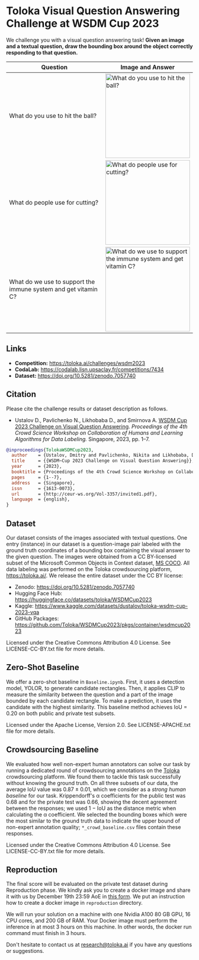 # Toloka Visual Question Answering Challenge at WSDM Cup 2023

We challenge you with a visual question answering task! **Given an image and a textual question, draw the bounding box around the object correctly responding to that question.**

| Question | Image and Answer |
| --- | --- |
| What do you use to hit the ball? | <img src="https://tlk-infra-front.azureedge.net/portal-static/images/wsdm2023/tennis/x2/image.webp" width="228" alt="What do you use to hit the ball?"> |
| What do people use for cutting? | <img src="https://tlk-infra-front.azureedge.net/portal-static/images/wsdm2023/scissors/x2/image.webp" width="228" alt="What do people use for cutting?"> |
| What do we use to support the immune system and get vitamin C? | <img src="https://tlk-infra-front.azureedge.net/portal-static/images/wsdm2023/juice/x2/image.webp" width="228" alt="What do we use to support the immune system and get vitamin C?"> |

## Links

- **Competition:** <https://toloka.ai/challenges/wsdm2023>
- **CodaLab:** <https://codalab.lisn.upsaclay.fr/competitions/7434>
- **Dataset:** <https://doi.org/10.5281/zenodo.7057740>

## Citation

Please cite the challenge results or dataset description as follows.

- Ustalov D., Pavlichenko N., Likhobaba D., and Smirnova A. [WSDM Cup 2023 Challenge on Visual Question Answering](http://ceur-ws.org/Vol-3357/invited1.pdf). *Proceedings of the 4th Crowd Science Workshop on Collaboration of Humans and Learning Algorithms for Data Labeling.* Singapore, 2023, pp.&nbsp;1&ndash;7.

```bibtex
@inproceedings{TolokaWSDMCup2023,
  author    = {Ustalov, Dmitry and Pavlichenko, Nikita and Likhobaba, Daniil and Smirnova, Alisa},
  title     = {{WSDM~Cup 2023 Challenge on Visual Question Answering}},
  year      = {2023},
  booktitle = {Proceedings of the 4th Crowd Science Workshop on Collaboration of Humans and Learning Algorithms for Data Labeling},
  pages     = {1--7},
  address   = {Singapore},
  issn      = {1613-0073},
  url       = {http://ceur-ws.org/Vol-3357/invited1.pdf},
  language  = {english},
}
```

## Dataset

Our dataset consists of the images associated with textual questions. One entry (instance) in our dataset is a question-image pair labeled with the ground truth coordinates of a bounding box containing the visual answer to the given question. The images were obtained from a CC BY-licensed subset of the Microsoft Common Objects in Context dataset, [MS COCO](https://cocodataset.org/). All data labeling was performed on the Toloka crowdsourcing platform, <https://toloka.ai/>. We release the entire dataset under the CC BY license:

- Zenodo: <https://doi.org/10.5281/zenodo.7057740>
- Hugging Face Hub: <https://huggingface.co/datasets/toloka/WSDMCup2023>
- Kaggle: <https://www.kaggle.com/datasets/dustalov/toloka-wsdm-cup-2023-vqa>
- GitHub Packages: <https://github.com/Toloka/WSDMCup2023/pkgs/container/wsdmcup2023>

Licensed under the Creative Commons Attribution 4.0 License. See LICENSE-CC-BY.txt file for more details.

## Zero-Shot Baseline

We offer a zero-shot baseline in `Baseline.ipynb`. First, it uses a detection model, YOLOR, to generate candidate rectangles. Then, it applies CLIP to measure the similarity between the question and a part of the image bounded by each candidate rectangle. To make a prediction, it uses the candidate with the highest similarity. This baseline method achieves IoU = 0.20 on both public and private test subsets.

Licensed under the Apache License, Version 2.0. See LICENSE-APACHE.txt file for more details.

## Crowdsourcing Baseline

We evaluated how well non-expert human annotators can solve our task by running a dedicated round of crowdsourcing annotations on the [Toloka](https://toloka.ai/) crowdsourcing platform. We found them to tackle this task successfully without knowing the ground truth. On all three subsets of our data, the average IoU value was 0.87 &pm; 0.01, which we consider as a *strong human baseline* for our task. Krippendorff's &alpha; coefficients for the public test was 0.68 and for the private test was 0.66, showing the decent agreement between the responses; we used 1 &minus; IoU as the distance metric when calculating the &alpha; coefficient. We selected the bounding boxes which were the most similar to the ground truth data to indicate the upper bound of non-expert annotation quality; `*_crowd_baseline.csv` files contain these responses.

Licensed under the Creative Commons Attribution 4.0 License. See LICENSE-CC-BY.txt file for more details.

## Reproduction

The final score will be evaluated on the private test dataset during Reproduction phase. We kindly ask you to create a docker image and share it with us by December 19th 23:59 AoE in [this form](https://docs.google.com/forms/d/e/1FAIpQLSfWt-c2OvfXPcOQ-J7EmIh1AOAjiojH7RT33bRgchI4evtvLw/viewform?usp=sf_link). We put an instruction how to create a docker image in `reproduction` directory. 

We will run your solution on a machine with one Nvidia A100 80 GB GPU, 16 CPU cores, and 200 GB of RAM. Your Docker image must perform the inference in at most 3 hours on this machine. In other words, the docker run command must finish in 3 hours.

Don't hesitate to contact us at research@toloka.ai if you have any questions or suggestions.
